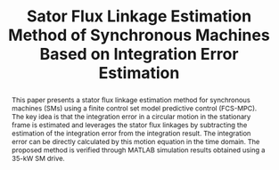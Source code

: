 ---
type: "Conference Paper"
layout: publication
group: publications
title: "Sator Flux Linkage Estimation Method of Synchronous Machines Based on Integration Error Estimation"
krtitle: "적분 오차 추정 기반 동기 전동기의 쇄교 자속 추정 기법"
authors: "<u>Seunghun Jang</u>, <u>Kyunghwan Choi</u>&#42;"
domestic_or_international: "Domestic"
pub: 
  - name: 제어로봇시스템학회 (ICROS)
    doi: 
    year: "2023"
    pdf: "/static/pub/2023-Stator-Flux.pdf"
    state: "published"
    url: https://www.dbpia.co.kr/journal/articleDetail?nodeId=NODE11480261
    pp: "177-178"
pub_date: "2023-06-21" #Date of publication. Change from Biorxiv date to Journal date once accepted
image: "/static/pub/2023-Stator-Flux.png"
abstract: "
This paper presents a stator flux linkage estimation method for synchronous machines (SMs) using a finite control set model predictive control (FCS-MPC). The key idea is that the integration error in a circular motion in the stationary frame is estimated and leverages the stator flux linkages by subtracting the estimation of the integration error from the integration result. The integration error can be directly calculated by this motion equation in the time domain. The proposed method is verified through MATLAB simulation results obtained using a 35-kW SM drive.
"
# links:
#   - name: 
#     url: 
---